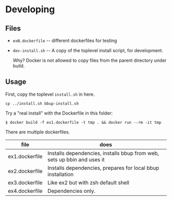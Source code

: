 # Developing

## Files

- `exN.dockerfile` -- different dockerfiles for testing
- `dev-install.sh` -- A copy of the toplevel install script, for development.

    Why?
    Docker is not allowed to copy files from the parent directory under
    build.

## Usage

First, copy the toplevel `install.sh` in here.

    cp ../install.sh bbup-install.sh

Try a "real install" with the Dockerfile in this folder:

    $ docker build -f ex1.dockerfile -t tmp . && docker run --rm -it tmp

There are multiple dockerfiles.

| file           | does                                                                    |
|----------------|-------------------------------------------------------------------------|
| ex1.dockerfile | Installs dependencies, installs bbup from web, sets up bbin and uses it |
| ex2.dockerfile | Installs dependencies, prepares for local bbup installation             |
| ex3.dockerfile | Like ex2 but with zsh default shell                                     |
| ex4.dockerfile | Dependencies only.                                                      |

